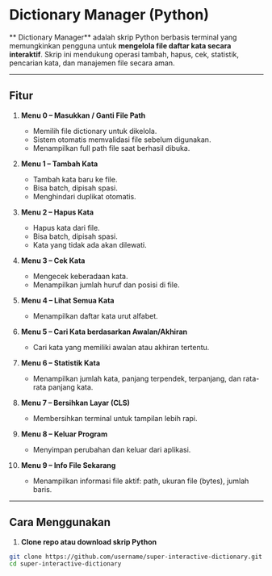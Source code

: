 # Dictionary Manager (Python)

** 
Dictionary Manager** adalah skrip Python berbasis terminal yang memungkinkan pengguna untuk **mengelola file daftar kata secara interaktif**. Skrip ini mendukung operasi tambah, hapus, cek, statistik, pencarian kata, dan manajemen file secara aman.

---

## Fitur

1. **Menu 0 – Masukkan / Ganti File Path**  
   - Memilih file dictionary untuk dikelola.  
   - Sistem otomatis memvalidasi file sebelum digunakan.  
   - Menampilkan full path file saat berhasil dibuka.  

2. **Menu 1 – Tambah Kata**  
   - Tambah kata baru ke file.  
   - Bisa batch, dipisah spasi.  
   - Menghindari duplikat otomatis.

3. **Menu 2 – Hapus Kata**  
   - Hapus kata dari file.  
   - Bisa batch, dipisah spasi.  
   - Kata yang tidak ada akan dilewati.

4. **Menu 3 – Cek Kata**  
   - Mengecek keberadaan kata.  
   - Menampilkan jumlah huruf dan posisi di file.

5. **Menu 4 – Lihat Semua Kata**  
   - Menampilkan daftar kata urut alfabet.

6. **Menu 5 – Cari Kata berdasarkan Awalan/Akhiran**  
   - Cari kata yang memiliki awalan atau akhiran tertentu.

7. **Menu 6 – Statistik Kata**  
   - Menampilkan jumlah kata, panjang terpendek, terpanjang, dan rata-rata panjang kata.

8. **Menu 7 – Bersihkan Layar (CLS)**  
   - Membersihkan terminal untuk tampilan lebih rapi.

9. **Menu 8 – Keluar Program**  
   - Menyimpan perubahan dan keluar dari aplikasi.

10. **Menu 9 – Info File Sekarang**  
    - Menampilkan informasi file aktif: path, ukuran file (bytes), jumlah baris.

---

## Cara Menggunakan

1. **Clone repo atau download skrip Python**  

```bash
git clone https://github.com/username/super-interactive-dictionary.git
cd super-interactive-dictionary

